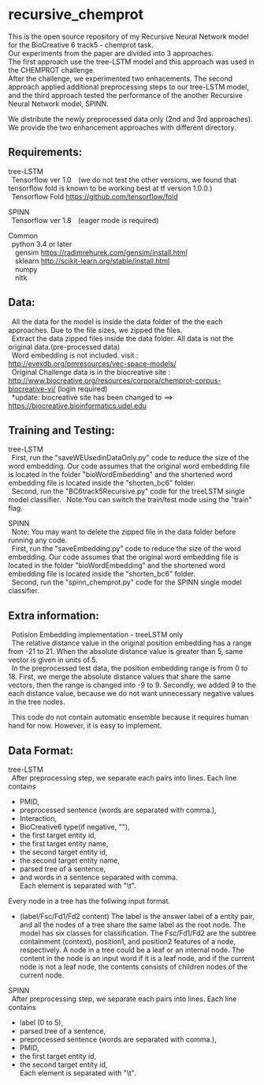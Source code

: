# recursive_chemprot
This is the open source repository of my Recursive Neural Network model for the BioCreative 6 track5 - chemprot task.  
Our experiments from the paper are divided into 3 approaches.  
The first approach use the tree-LSTM model and this approach was used in the CHEMPROT challenge.  
After the challenge, we experimented two enhacements. The second approach applied additional preprocessing steps to our tree-LSTM model, and the third approach tested the performance of the another Recursive Neural Network model, SPINN.  

We distribute the newly preprocessed data only (2nd and 3rd approaches).  
We provide the two enhancement approaches with different directory.  
## Requirements:  
tree-LSTM  
&ensp;Tensorflow ver 1.0  (we do not test the other versions, we found that tensorflow fold is known to be working best at tf version 1.0.0.)  
&ensp;Tensorflow Fold https://github.com/tensorflow/fold  
  
SPINN  
&ensp;Tensorflow ver 1.8  (eager mode is required) 
  
Common  
&ensp;python 3.4 or later  
&ensp;&ensp;gensim https://radimrehurek.com/gensim/install.html  
&ensp;&ensp;sklearn http://scikit-learn.org/stable/install.html  
&ensp;&ensp;numpy  
&ensp;&ensp;nltk  
  
## Data:  
&ensp;All the data for the model is inside the data folder of the the each approaches. Due to the file sizes, we zipped the files.  
&ensp;Extract the data zipped files inside the data folder. All data is not the original data.(pre-processed data)  
&ensp;Word embedding is not included. visit : http://evexdb.org/pmresources/vec-space-models/  
&ensp;Original Challenge data is in the biocreative site : http://www.biocreative.org/resources/corpora/chemprot-corpus-biocreative-vi/ (login required)  
&ensp;*update: biocreative site has been changed to ==> https://biocreative.bioinformatics.udel.edu

## Training and Testing:  
tree-LSTM  
&ensp;First, run the "saveWEUsedinDataOnly.py" code to reduce the size of the word embedding. Our code assumes that the original word embedding file is located in the folder "bioWordEmbedding" and the shortened word embedding file is located inside the "shorten_bc6" folder.  
&ensp;Second, run the "BC6track5Recursive.py" code for the treeLSTM single model classifier.
&ensp;Note:You can switch the train/test mode using the "train" flag.  
  
SPINN  
&ensp;Note: You may want to delete the zipped file in the data folder before running any code.  
&ensp;First, run the "saveEmbedding.py" code to reduce the size of the word embedding. Our code assumes that the original word embedding file is located in the folder "bioWordEmbedding" and the shortened word embedding file is located inside the "shorten_bc6" folder.  
&ensp;Second, run the "spinn_chemprot.py" code for the SPINN single model classifier.  
  
## Extra information:  
&ensp;Potision Embedding implementation - treeLSTM only  
&ensp;The relative distance value in the original position embedding has a range from -21 to 21. When the absolute distance value is greater than 5, same vector is given in units of 5.  
&ensp;In the preprocessed test data, the position embedding range is from 0 to 18. First, we merge the absolute distance values that share the same vectors, then the range is changed into -9 to 9. Secondly, we added 9 to the each distance value, because we do not want unnecessary negative values in the tree nodes.  

&ensp;This code do not contain automatic ensemble because it requires human hand for now. However, it is easy to implement.

## Data Format:  
tree-LSTM  
&ensp;After preprocessing step, we separate each pairs into lines. Each line contains
+ PMID,
+ preprocessed sentence (words are separated with comma.),
+ Interaction,
+ BioCreative6 type(if negative, ""),
+ the first target entity id,
+ the first target entity name,
+ the second target  entity id,
+ the second target entity name,
+ parsed tree of a sentence,
+ and words in a sentence separated with comma.  
Each element is separated with "\t".

Every node in a tree has the follwing input format.
* (label/Fsc/Fd1/Fd2 content)
The label is the answer label of a entity pair, and all the nodes of a tree share the same label as the root node. The model has six classes for classification. The Fsc/Fd1/Fd2 are the subtree containment (context), position1, and position2 features of a node, respectively. A node in a tree could be a leaf or an internal node. The content in the node is an input word if it is a leaf node, and if the current node is not a leaf node, the contents consists of children nodes of the current node.

SPINN  
&ensp;After preprocessing step, we separate each pairs into lines. Each line contains
+ label (0 to 5),
+ parsed tree of a sentence,
+ preprocessed sentence (words are separated with comma.),
+ PMID,
+ the first target entity id,
+ the second target  entity id,  
Each element is separated with "\t".  
